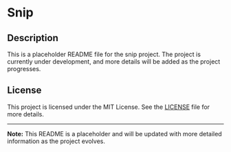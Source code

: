 # Snip

## Description
This is a placeholder README file for the snip project. The project is currently under development, and more details will be added as the project progresses.

## License
This project is licensed under the MIT License. See the [LICENSE](LICENSE) file for more details.

---

**Note:** This README is a placeholder and will be updated with more detailed information as the project evolves.